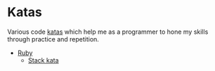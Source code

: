 Katas
=====

Various code [katas](http://en.wikipedia.org/wiki/Kata_(programming)) which help me as a programmer to hone my skills through practice and repetition.

* [Ruby](/ruby)
  * [Stack kata](/ruby/stack)
